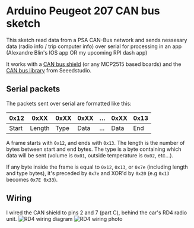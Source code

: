 # Arduino Peugeot 207 CAN bus sketch

This sketch read data from a PSA CAN-Bus network and sends nessesary data (radio info / trip computer info) over serial for processing in an app (Alexandre Blin's IOS app OR my upcoming RPI dash app)

It works with a [CAN bus shield](http://wiki.seeed.cc/CAN-BUS_Shield_V1.2/) (or any MCP2515 based boards) and the [CAN bus library](https://github.com/Seeed-Studio/CAN_BUS_Shield) from Seeedstudio.

## Serial packets
The packets sent over serial are formatted like this:

| 0x12  | 0xXX   | 0xXX | 0xXX | … | 0xXX | 0x13 |
|-------|--------|------|------|---|------|------|
| Start | Length | Type | Data | … | Data | End  |

A frame starts with `0x12`, and ends with `0x13`. The length is the number of bytes between start and end bytes. The type is a byte containing which data will be sent (volume is `0x01`, outside temperature is `0x02`, etc...).

If any byte inside the frame is equal to `0x12`, `0x13`, or `0x7e` (including length and type bytes), it's preceded by `0x7e` and XOR'd by `0x20` (e.g `0x13` becomes `0x7E 0x33`).

## Wiring
I wired the CAN shield to pins 2 and 7 (part C), behind the car's RD4 radio unit.
![RD4 wiring diagram](http://i.imgur.com/oGioW6B.jpg)
![RD4 wiring photo](http://i.imgur.com/EMkS5Xyl.jpg)

